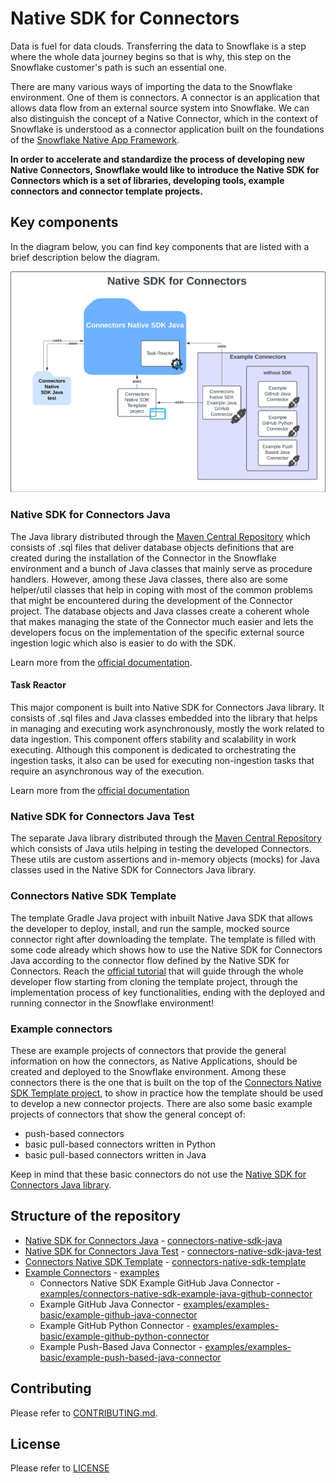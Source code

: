 # Native SDK for Connectors

Data is fuel for data clouds. Transferring the data to Snowflake is a step where the whole data journey begins so that 
is why, this step on the Snowflake customer's path is such an essential one.

There are many various ways of importing the data to the Snowflake environment. One of them is connectors. A connector 
is an application that allows data flow from an external source system into Snowflake. We can also distinguish the 
concept of a Native Connector, which in the context of Snowflake is understood as a connector application built on the 
foundations of the [Snowflake Native App Framework][Native Apps docs]. 

**In order to accelerate and standardize the process of developing new Native Connectors, Snowflake would like to introduce
the Native SDK for Connectors which is a set of libraries, developing tools, example connectors and connector template 
projects.**

## Key components

In the diagram below, you can find key components that are listed with a brief description below the diagram.

![Repository Components Diagram](./.assets/components_diagram.png)

### Native SDK for Connectors Java

The Java library distributed through the [Maven Central Repository][SDK in Maven Central] which consists of .sql files that deliver database 
objects definitions that are created during the installation of the Connector in the Snowflake environment and a bunch of 
Java classes that mainly serve as procedure handlers. However, among these Java classes, there also are some helper/util 
classes that help in coping with most of the common problems that might be encountered during the development of the Connector 
project. The database objects and Java classes create a coherent whole that makes managing the state of the Connector 
much easier and lets the developers focus on the implementation of the specific external source ingestion logic which 
also is easier to do with the SDK.

Learn more from the [official documentation][Native SDK official docs].

#### Task Reactor

This major component is built into Native SDK for Connectors Java library. It consists of .sql files and Java classes 
embedded into the library that helps in managing and executing work asynchronously, mostly the work related to data 
ingestion. This component offers stability and scalability in work executing. Although this component is dedicated to 
orchestrating the ingestion tasks, it also can be used for executing non-ingestion tasks that require an asynchronous 
way of the execution.

Learn more from the [official documentation][Task Reactor official docs]

### Native SDK for Connectors Java Test

The separate Java library distributed through the [Maven Central Repository][SDK Test in Maven Central] which consists of Java utils helping in 
testing the developed Connectors. These utils are custom assertions and in-memory objects (mocks) for Java classes used 
in the Native SDK for Connectors Java library.

### Connectors Native SDK Template

The template Gradle Java project with inbuilt Native Java SDK that allows the developer to deploy, install, and run the 
sample, mocked source connector right after downloading the template. The template is filled with some code already which 
shows how to use the Native SDK for Connectors Java according to the connector flow defined by the Native SDK for Connectors. 
Reach the [official tutorial][Template tutorial] that will guide through the whole developer flow starting
from cloning the template project, through the implementation process of key functionalities, ending with the deployed 
and running connector in the Snowflake environment!

### Example connectors

These are example projects of connectors that provide the general information on how the connectors, as Native Applications, 
should be created and deployed to the Snowflake environment. Among these connectors there is the one that is built on the 
top of the [Connectors Native SDK Template project](#connectors-native-sdk-template), to show in practice how the template 
should be used to develop a new connector projects. There are also some basic example projects of connectors that show the 
general concept of:

* push-based connectors
* basic pull-based connectors written in Python
* basic pull-based connectors written in Java

Keep in mind that these basic connectors do not use the [Native SDK for Connectors Java library](#native-sdk-for-connectors-java).

## Structure of the repository

* [Native SDK for Connectors Java](#native-sdk-for-connectors-java) - [connectors-native-sdk-java][Native SDK for Connectors Java path]
* [Native SDK for Connectors Java Test](#native-sdk-for-connectors-java-test) - [connectors-native-sdk-java-test][Native SDK for Connectors Java Test path]
* [Connectors Native SDK Template](#connectors-native-sdk-template) - [connectors-native-sdk-template][Connectors Native SDK Template path]
* [Example Connectors](#example-connectors) - [examples][examples]
  * Connectors Native SDK Example GitHub Java Connector - [examples/connectors-native-sdk-example-java-github-connector][Connectors Native SDK Example GitHub Java Connector path]
  * Example GitHub Java Connector - [examples/examples-basic/example-github-java-connector][Example GitHub Java Connector path]
  * Example GitHub Python Connector - [examples/examples-basic/example-github-python-connector][Example GitHub Python Connector path]
  * Example Push-Based Java Connector - [examples/examples-basic/example-push-based-java-connector][Example Push-Based Java Connector path]

## Contributing
Please refer to [CONTRIBUTING.md][contributing].

## License
Please refer to [LICENSE][license]

[Native SDK official docs]: TODO:native_sdk_official_docs_url
[Task Reactor official docs]: TODO:task_reactor_official_docs_url
[SDK in Maven Central]: TODO:sdk_in_maven_central_url
[SDK Test in Maven Central]: TODO:sdk_in_maven_central_url
[Template tutorial]: TODO:template_tutorial_url
[Native Apps docs]: https://docs.snowflake.com/en/developer-guide/native-apps/native-apps-about

[contributing]: ./CONTRIBUTING.md
[license]: ./LICENSE
[examples]: ./examples
[Native SDK for Connectors Java path]: TODO:add_path_to_README
[Native SDK for Connectors Java Test path]: TODO:add_path_to_README
[Connectors Native SDK Template path]: TODO:add_path_to_README
[Connectors Native SDK Example GitHub Java Connector path]: TODO:add_path_to_README
[Example GitHub Java Connector path]: ./examples/example-github-java-connector/README.md
[Example GitHub Python Connector path]: ./examples/example-github-python-connector/README.md
[Example Push-Based Java Connector path]: ./examples/example-push-based-java-connector/README.md
